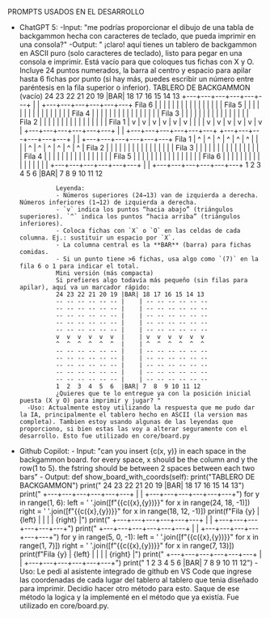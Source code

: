 PROMPTS USADOS EN EL DESARROLLO
- ChatGPT 5:
        -Input: "me podrías proporcionar el dibujo de una tabla de backgammon hecha con caracteres de teclado, que pueda imprimir en una consola?"
        -Output: 
                " ¡claro! aquí tienes un tablero de backgammon en ASCII puro (solo caracteres de teclado), listo para pegar en una consola e imprimir. Está vacío para que coloques tus fichas con X y O. Incluye 24 puntos numerados, la barra al centro y espacio para apilar hasta 6 fichas por punto (si hay más, puedes escribir un número entre paréntesis en la fila superior o inferior).
                                        TABLERO DE BACKGAMMON (vacío)
                        24  23  22  21  20  19   |BAR|   18  17  16  15  14  13
                        +---+---+---+---+---+---+  |   |  +---+---+---+---+---+---+
                Fila 6   |   |   |   |   |   |   |  |   |  |   |   |   |   |   |   |
                Fila 5   |   |   |   |   |   |   |  |   |  |   |   |   |   |   |   |
                Fila 4   |   |   |   |   |   |   |  |   |  |   |   |   |   |   |   |
                Fila 3   |   |   |   |   |   |   |  |   |  |   |   |   |   |   |   |
                Fila 2   |   |   |   |   |   |   |  |   |  |   |   |   |   |   |   |
                Fila 1   | v | v | v | v | v | v |  |   |  | v | v | v | v | v | v |
                        +---+---+---+---+---+---+  |   |  +---+---+---+---+---+---+
                        +---+---+---+---+---+---+  |   |  +---+---+---+---+---+---+
                Fila 1   | ^ | ^ | ^ | ^ | ^ | ^ |  |   |  | ^ | ^ | ^ | ^ | ^ | ^ |
                Fila 2   |   |   |   |   |   |   |  |   |  |   |   |   |   |   |   |
                Fila 3   |   |   |   |   |   |   |  |   |  |   |   |   |   |   |   |
                Fila 4   |   |   |   |   |   |   |  |   |  |   |   |   |   |   |   |
                Fila 5   |   |   |   |   |   |   |  |   |  |   |   |   |   |   |   |
                Fila 6   |   |   |   |   |   |   |  |   |  |   |   |   |   |   |   |
                        +---+---+---+---+---+---+  |   |  +---+---+---+---+---+---+
                        1   2   3   4   5   6    |BAR|    7   8   9  10  11  12

                Leyenda:
                - Números superiores (24→13) van de izquierda a derecha. Números inferiores (1→12) de izquierda a derecha.
                - `v` indica los puntos “hacia abajo” (triángulos superiores). `^` indica los puntos “hacia arriba” (triángulos inferiores).
                - Coloca fichas con `X` o `O` en las celdas de cada columna. Ej.: sustituir un espacio por `X`.
                - La columna central es la **BAR** (barra) para fichas comidas.
                - Si un punto tiene >6 fichas, usa algo como `(7)` en la fila 6 o 1 para indicar el total.
                Mini versión (más compacta)
                Si prefieres algo todavía más pequeño (sin filas para apilar), aquí va un marcador rápido:
                24 23 22 21 20 19 |BAR| 18 17 16 15 14 13
                -- -- -- -- -- -- |    | -- -- -- -- -- --
                -- -- -- -- -- -- |    | -- -- -- -- -- --
                -- -- -- -- -- -- |    | -- -- -- -- -- --
                -- -- -- -- -- -- |    | -- -- -- -- -- --
                -- -- -- -- -- -- |    | -- -- -- -- -- --
                v  v  v  v  v  v  |    | v  v  v  v  v  v
                ^  ^  ^  ^  ^  ^  |    | ^  ^  ^  ^  ^  ^
                -- -- -- -- -- -- |    | -- -- -- -- -- --
                -- -- -- -- -- -- |    | -- -- -- -- -- --
                -- -- -- -- -- -- |    | -- -- -- -- -- --
                -- -- -- -- -- -- |    | -- -- -- -- -- --
                -- -- -- -- -- -- |    | -- -- -- -- -- --
                1  2  3  4  5  6  |BAR| 7  8  9 10 11 12
                ¿Quieres que te lo entregue ya con la posición inicial puesta (X y O) para imprimir y jugar? "
        -Uso: Actualmente estoy utilizando la respuesta que me pudo dar la IA, principalmente el tablero hecho en ASCII (la version mas completa). Tambien estoy usando algunas de las leyendas que proporciono, si bien estas las voy a alterar seguramente con el desarrollo. Esto fue utilizado en core/board.py
- Github Copilot:
        - Input: "can you insert {c(x, y)} in each space in the backgammon board. for every space, x should be the column and y the row(1 to 5). the fstring should be between 2 spaces between each two bars"
        - Output: 
                    def show_board_with_coords(self):
        print("TABLERO DE BACKGAMMON")
        print("   24  23  22  21  20  19   |BAR|   18  17  16  15  14  13")
        print(" +---+---+---+---+---+---+  |   |  +---+---+---+---+---+---+")
        for y in range(1, 6):
            left = '  '.join([f"{{c({x},{y})}}" for x in range(24, 18, -1)])
            right = '  '.join([f"{{c({x},{y})}}" for x in range(18, 12, -1)])
            print(f"Fila {y}   | {left} |  |   |  | {right} |")
        print(" +---+---+---+---+---+---+  |   |  +---+---+---+---+---+---+")
        print(" +---+---+---+---+---+---+  |   |  +---+---+---+---+---+---+")
        for y in range(5, 0, -1):
            left = '  '.join([f"{{c({x},{y})}}" for x in range(1, 7)])
            right = '  '.join([f"{{c({x},{y})}}" for x in range(7, 13)])
            print(f"Fila {y}   | {left} |  |   |  | {right} |")
        print(" +---+---+---+---+---+---+  |   |  +---+---+---+---+---+---+")
        print("   1   2   3   4   5   6    |BAR|    7   8   9  10  11  12")
        - Uso: Le pedi al asistente integrado de github en VS Code que ingrese las coordenadas de cada lugar del tablero al tablero que tenia diseñado para imprimir. Decidio hacer otro método para esto. Saque de ese método la logica y la implementé en el método que ya existía. Fue utilizado en core/board.py. 
        